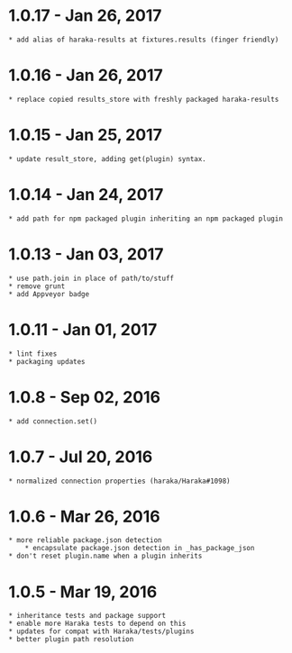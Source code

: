 
# 1.0.17 - Jan 26, 2017
    * add alias of haraka-results at fixtures.results (finger friendly)

# 1.0.16 - Jan 26, 2017
    * replace copied results_store with freshly packaged haraka-results

# 1.0.15 - Jan 25, 2017
    * update result_store, adding get(plugin) syntax.

# 1.0.14 - Jan 24, 2017
    * add path for npm packaged plugin inheriting an npm packaged plugin

# 1.0.13 - Jan 03, 2017
    * use path.join in place of path/to/stuff
    * remove grunt
    * add Appveyor badge

# 1.0.11 - Jan 01, 2017

    * lint fixes
    * packaging updates

# 1.0.8 - Sep 02, 2016

    * add connection.set()

# 1.0.7 - Jul 20, 2016

    * normalized connection properties (haraka/Haraka#1098)

# 1.0.6 - Mar 26, 2016

    * more reliable package.json detection
        * encapsulate package.json detection in _has_package_json
    * don't reset plugin.name when a plugin inherits

# 1.0.5 - Mar 19, 2016

    * inheritance tests and package support
    * enable more Haraka tests to depend on this
    * updates for compat with Haraka/tests/plugins
    * better plugin path resolution

